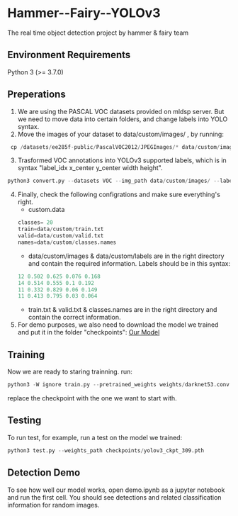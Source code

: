 # Hammer--Fairy--YOLOv3
The real time object detection project by hammer &amp; fairy team

## Environment Requirements
Python 3 (>= 3.7.0)

## Preperations
1. We are using the PASCAL VOC datasets provided on mldsp server. But we need to move data into certain folders, and change labels into YOLO syntax.
2. Move the images of your dataset to data/custom/images/ , by running:  
```python
 cp /datasets/ee285f-public/PascalVOC2012/JPEGImages/* data/custom/images/
``` 
3. Trasformed VOC annotations into YOLOv3 supported labels, which is in syntax "label_idx x_center y_center width height".
```python
python3 convert.py --datasets VOC --img_path data/custom/images/ --label /datasets/ee285f-public/PascalVOC2012/Annotations/ --convert_output_path data/custom/labels --img_type ".jpg" --cls_list_file data/custom/classes.names
```
4. Finally, check the following configrations and make sure everything's right.  
    * custom.data
    ```python
    classes= 20
    train=data/custom/train.txt
    valid=data/custom/valid.txt
    names=data/custom/classes.names
    ```  
    * data/custom/images & data/custom/labels are in the right directory and contain the required information. Labels should be in this syntax:
    ```python
    12 0.502 0.625 0.076 0.168
    14 0.514 0.555 0.1 0.192
    11 0.332 0.829 0.06 0.149
    11 0.413 0.795 0.03 0.064
    ```
    * train.txt & valid.txt & classes.names are in the right directory and contain the correct information.
5. For demo purposes, we also need to download the model we trained and put it in the folder "checkpoints": [Our Model](https://www.dropbox.com/s/4ystpsy9xwg0old/yolov3_ckpt_309.pth?dl=0)

## Training
Now we are ready to staring trainning. run:
```python
python3 -W ignore train.py --pretrained_weights weights/darknet53.conv.74 --batch_size 2
```  
replace the checkpoint with the one we want to start with.

## Testing
To run test, for example, run a test on the model we trained:
```python
python3 test.py --weights_path checkpoints/yolov3_ckpt_309.pth
```

## Detection Demo
To see how well our model works, open demo.ipynb as a jupyter notebook and run the first cell. You should see detections and related classification information for random images.